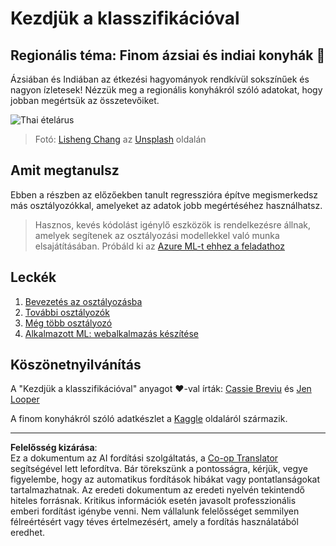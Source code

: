 <!--
CO_OP_TRANSLATOR_METADATA:
{
  "original_hash": "74e809ffd1e613a1058bbc3e9600859e",
  "translation_date": "2025-09-05T16:16:23+00:00",
  "source_file": "4-Classification/README.md",
  "language_code": "hu"
}
-->
# Kezdjük a klasszifikációval

## Regionális téma: Finom ázsiai és indiai konyhák 🍜

Ázsiában és Indiában az étkezési hagyományok rendkívül sokszínűek és nagyon ízletesek! Nézzük meg a regionális konyhákról szóló adatokat, hogy jobban megértsük az összetevőiket.

![Thai ételárus](../../../4-Classification/images/thai-food.jpg)
> Fotó: <a href="https://unsplash.com/@changlisheng?utm_source=unsplash&utm_medium=referral&utm_content=creditCopyText">Lisheng Chang</a> az <a href="https://unsplash.com/s/photos/asian-food?utm_source=unsplash&utm_medium=referral&utm_content=creditCopyText">Unsplash</a> oldalán
  
## Amit megtanulsz

Ebben a részben az előzőekben tanult regresszióra építve megismerkedsz más osztályozókkal, amelyeket az adatok jobb megértéséhez használhatsz.

> Hasznos, kevés kódolást igénylő eszközök is rendelkezésre állnak, amelyek segítenek az osztályozási modellekkel való munka elsajátításában. Próbáld ki az [Azure ML-t ehhez a feladathoz](https://docs.microsoft.com/learn/modules/create-classification-model-azure-machine-learning-designer/?WT.mc_id=academic-77952-leestott)

## Leckék

1. [Bevezetés az osztályozásba](1-Introduction/README.md)
2. [További osztályozók](2-Classifiers-1/README.md)
3. [Még több osztályozó](3-Classifiers-2/README.md)
4. [Alkalmazott ML: webalkalmazás készítése](4-Applied/README.md)

## Köszönetnyilvánítás

A "Kezdjük a klasszifikációval" anyagot ♥️-val írták: [Cassie Breviu](https://www.twitter.com/cassiebreviu) és [Jen Looper](https://www.twitter.com/jenlooper)

A finom konyhákról szóló adatkészlet a [Kaggle](https://www.kaggle.com/hoandan/asian-and-indian-cuisines) oldaláról származik.

---

**Felelősség kizárása**:  
Ez a dokumentum az AI fordítási szolgáltatás, a [Co-op Translator](https://github.com/Azure/co-op-translator) segítségével lett lefordítva. Bár törekszünk a pontosságra, kérjük, vegye figyelembe, hogy az automatikus fordítások hibákat vagy pontatlanságokat tartalmazhatnak. Az eredeti dokumentum az eredeti nyelvén tekintendő hiteles forrásnak. Kritikus információk esetén javasolt professzionális emberi fordítást igénybe venni. Nem vállalunk felelősséget semmilyen félreértésért vagy téves értelmezésért, amely a fordítás használatából eredhet.